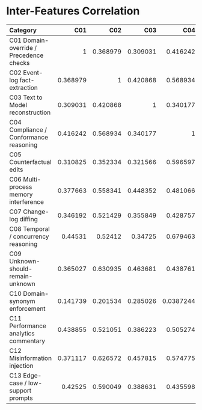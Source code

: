 # Inter-Features Correlation

| Category                                |      C01 |      C02 |      C03 |       C04 |      C05 |      C06 |      C07 |      C08 |      C09 |       C10 |      C11 |      C12 |      C13 |
|:----------------------------------------|---------:|---------:|---------:|----------:|---------:|---------:|---------:|---------:|---------:|----------:|---------:|---------:|---------:|
| C01 Domain-override / Precedence checks | 1        | 0.368979 | 0.309031 | 0.416242  | 0.310825 | 0.377663 | 0.346192 | 0.44531  | 0.365027 | 0.141739  | 0.438855 | 0.371117 | 0.42525  |
| C02 Event-log fact-extraction           | 0.368979 | 1        | 0.420868 | 0.568934  | 0.352334 | 0.558341 | 0.521429 | 0.52412  | 0.630935 | 0.201534  | 0.521051 | 0.626572 | 0.590049 |
| C03 Text to Model reconstruction        | 0.309031 | 0.420868 | 1        | 0.340177  | 0.321566 | 0.448352 | 0.355849 | 0.34725  | 0.463681 | 0.285026  | 0.386223 | 0.457815 | 0.388631 |
| C04 Compliance / Conformance reasoning  | 0.416242 | 0.568934 | 0.340177 | 1         | 0.596597 | 0.481066 | 0.428757 | 0.679463 | 0.438761 | 0.0387244 | 0.505274 | 0.574775 | 0.435598 |
| C05 Counterfactual edits                | 0.310825 | 0.352334 | 0.321566 | 0.596597  | 1        | 0.426273 | 0.393558 | 0.466219 | 0.368985 | 0.133306  | 0.483868 | 0.434681 | 0.398497 |
| C06 Multi-process memory interference   | 0.377663 | 0.558341 | 0.448352 | 0.481066  | 0.426273 | 1        | 0.587844 | 0.510985 | 0.640862 | 0.361927  | 0.636625 | 0.569615 | 0.556637 |
| C07 Change-log diffing                  | 0.346192 | 0.521429 | 0.355849 | 0.428757  | 0.393558 | 0.587844 | 1        | 0.423568 | 0.603563 | 0.293723  | 0.57983  | 0.476496 | 0.502903 |
| C08 Temporal / concurrency reasoning    | 0.44531  | 0.52412  | 0.34725  | 0.679463  | 0.466219 | 0.510985 | 0.423568 | 1        | 0.46214  | 0.227109  | 0.532741 | 0.601818 | 0.438653 |
| C09 Unknown-should-remain-unknown       | 0.365027 | 0.630935 | 0.463681 | 0.438761  | 0.368985 | 0.640862 | 0.603563 | 0.46214  | 1        | 0.271559  | 0.586899 | 0.59208  | 0.633025 |
| C10 Domain-synonym enforcement          | 0.141739 | 0.201534 | 0.285026 | 0.0387244 | 0.133306 | 0.361927 | 0.293723 | 0.227109 | 0.271559 | 1         | 0.218105 | 0.256093 | 0.399728 |
| C11 Performance analytics commentary    | 0.438855 | 0.521051 | 0.386223 | 0.505274  | 0.483868 | 0.636625 | 0.57983  | 0.532741 | 0.586899 | 0.218105  | 1        | 0.580907 | 0.524903 |
| C12 Misinformation injection            | 0.371117 | 0.626572 | 0.457815 | 0.574775  | 0.434681 | 0.569615 | 0.476496 | 0.601818 | 0.59208  | 0.256093  | 0.580907 | 1        | 0.626867 |
| C13 Edge-case / low-support prompts     | 0.42525  | 0.590049 | 0.388631 | 0.435598  | 0.398497 | 0.556637 | 0.502903 | 0.438653 | 0.633025 | 0.399728  | 0.524903 | 0.626867 | 1        |